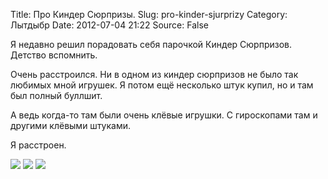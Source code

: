 Title: Про Киндер Сюрпризы.
Slug: pro-kinder-sjurprizy
Category: Лытдыбр
Date: 2012-07-04 21:22
Source: False

Я недавно решил порадовать себя парочкой Киндер Сюрпризов. Детство вспомнить.

Очень расстроился. Ни в одном из киндер сюрпризов не было так любимых мной игрушек. Я потом ещё несколько штук купил, но и там был полный буллшит.

А ведь когда-то там были очень клёвые игрушки. С гироскопами там и другими клёвыми штуками.

Я расстроен.

<div class="gallery">
<a href="http://libc6.org/uploads/food/2012-06-21-16.14_.46_.jpg"><img src="http://libc6.org/uploads/food/mini/2012-06-21-16.14_.46_.jpg 2012-06-21-16.14_.46_.jpg"></a>
<a href="http://libc6.org/uploads/food/2012-06-21-16.37_.02_.jpg"><img src="http://libc6.org/uploads/food/mini/2012-06-21-16.37_.02_.jpg 2012-06-21-16.37_.02_.jpg"></a>
<a href="http://libc6.org/uploads/food/2012-06-21-16.37_.08_.jpg"><img src="http://libc6.org/uploads/food/mini/2012-06-21-16.37_.08_.jpg 2012-06-21-16.37_.08_.jpg"></a>
</div>
